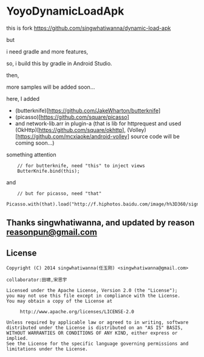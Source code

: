 # YoyoDynamicLoadApk
this is fork https://github.com/singwhatiwanna/dynamic-load-apk

but

i need gradle and more features,

so, i build this by gradle in Android Studio.

then,

more samples will be added soon...

here, I added

  * (butterknife)[https://github.com/JakeWharton/butterknife]
  * (picasso)[https://github.com/square/picasso]
  * and network-lib.arr in plugin-a (that is lib for httprequest and used (OkHttp)[https://github.com/square/okhttp], (Volley)[https://github.com/mcxiaoke/android-volley] source code will be coming soon...)

something attention

```code
    // for butterknife, need "this" to inject views
    ButterKnife.bind(this);
```

and

```code
    // but for picasso, need "that"
    Picasso.with(that).load("http://f.hiphotos.baidu.com/image/h%3D360/sign=6fe50562ed50352aae61230e6342fb1a/f11f3a292df5e0fecc3383d4586034a85edf723f.jpg").into(mImage);
```

## Thanks singwhatiwanna, and updated by reason <reasonpun@gmail.com>

## License

    Copyright (C) 2014 singwhatiwanna(任玉刚) <singwhatiwanna@gmail.com>

    collaborator:田啸,宋思宇

    Licensed under the Apache License, Version 2.0 (the "License");
    you may not use this file except in compliance with the License.
    You may obtain a copy of the License at

         http://www.apache.org/licenses/LICENSE-2.0

    Unless required by applicable law or agreed to in writing, software
    distributed under the License is distributed on an "AS IS" BASIS,
    WITHOUT WARRANTIES OR CONDITIONS OF ANY KIND, either express or implied.
    See the License for the specific language governing permissions and
    limitations under the License.